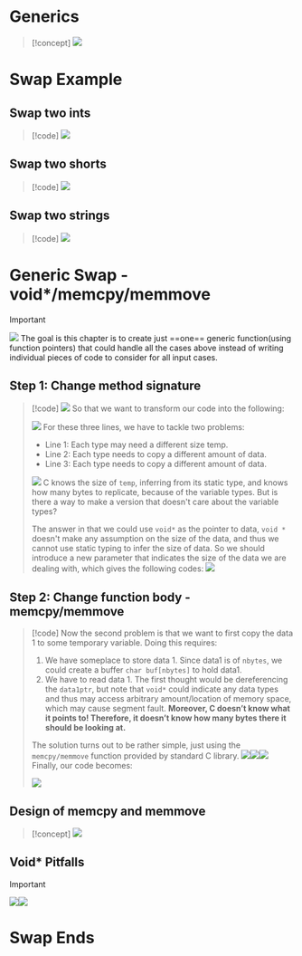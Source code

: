 # Generics
> [!concept]
> ![](Generics_In_C.assets/image-20231211151258065.png)


# Swap Example
## Swap two ints
> [!code]
> ![](Generics_In_C.assets/image-20231211151327004.png)


## Swap two shorts
> [!code]
> ![](Generics_In_C.assets/image-20231211151353659.png)



## Swap two strings
> [!code]
> ![](Generics_In_C.assets/image-20231211151408815.png)



# Generic Swap - void*/memcpy/memmove
> [!important]
> ![](Generics_In_C.assets/image-20231211151447156.png)
> The goal is this chapter is to create just ==one== generic function(using function pointers) that could handle all the cases above instead of writing individual pieces of code to consider for all input cases.


## Step 1: Change method signature
> [!code]
> ![](Generics_In_C.assets/image-20231211151534636.png)
> So that we want to transform our code into the following:
> 
> ![](Generics_In_C.assets/image-20231211151606848.png)
> For these three lines, we have to tackle two problems:
> - Line 1: Each type may need a different size temp.
> - Line 2: Each type needs to copy a different amount of data.
> - Line 3: Each type needs to copy a different amount of data.
> 
> ![](Generics_In_C.assets/image-20231211151853330.png)
> C knows the size of `temp`, inferring from its static type, and knows how many bytes to replicate, because of the variable types. But is there a way to make a version that doesn't care about the variable types?
> 
> The answer in that we could use `void*` as the pointer to data, `void *` doesn't make any assumption on the size of the data, and thus we cannot use static typing to infer the size of data. So we should introduce a new parameter that indicates the size of the data we are dealing with, which gives the following codes:
> ![](Generics_In_C.assets/image-20231211152217595.png)



## Step 2: Change function body - memcpy/memmove
> [!code]
> Now the second problem is that we want to first copy the data 1 to some temporary variable. Doing this requires:
> 1. We have someplace to store data 1. Since data1 is of `nbytes`, we could create a buffer `char buf[nbytes]` to hold data1.
> 2. We have to read data 1. The first thought would be dereferencing the `data1ptr`, but note that `void*` could indicate any data types and thus may access arbitrary amount/location of memory space, which may cause segment fault. **Moreover, C doesn’t know what it points to! Therefore, it doesn’t know how many bytes there it should be looking at.**
> 
> The solution turns out to be rather simple, just using the `memcpy/memmove` function provided by standard C library.
> ![](Generics_In_C.assets/image-20231211152811177.png)![](Generics_In_C.assets/image-20231211152902132.png)![](Generics_In_C.assets/image-20231211152921589.png)
> Finally, our code becomes:
> 
> ![](Generics_In_C.assets/image-20231211153031146.png)




## Design of memcpy and memmove
> [!concept]
> ![](Generics_In_C.assets/image-20231211153214396.png)



## Void* Pitfalls
> [!important]
> ![](Generics_In_C.assets/image-20231211153313226.png)![](Generics_In_C.assets/image-20231211153317624.png)





# Swap Ends





